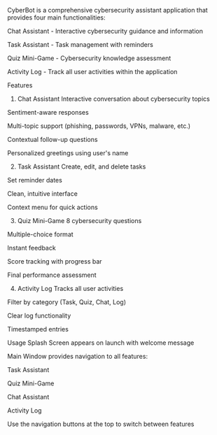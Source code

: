 CyberBot is a comprehensive cybersecurity assistant application that provides four main functionalities:

Chat Assistant - Interactive cybersecurity guidance and information

Task Assistant - Task management with reminders

Quiz Mini-Game - Cybersecurity knowledge assessment

Activity Log - Track all user activities within the application

Features
1. Chat Assistant
Interactive conversation about cybersecurity topics

Sentiment-aware responses

Multi-topic support (phishing, passwords, VPNs, malware, etc.)

Contextual follow-up questions

Personalized greetings using user's name

2. Task Assistant
Create, edit, and delete tasks

Set reminder dates

Clean, intuitive interface

Context menu for quick actions

3. Quiz Mini-Game
8 cybersecurity questions

Multiple-choice format

Instant feedback

Score tracking with progress bar

Final performance assessment

4. Activity Log
Tracks all user activities

Filter by category (Task, Quiz, Chat, Log)

Clear log functionality

Timestamped entries

Usage
Splash Screen appears on launch with welcome message

Main Window provides navigation to all features:

Task Assistant

Quiz Mini-Game

Chat Assistant

Activity Log

Use the navigation buttons at the top to switch between features
